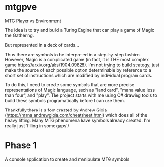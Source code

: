 # mtgpve
MTG Player vs Environment

The idea is to try and build a Turing Engine that can play a game of Magic the Gathering.

But represented in a deck of cards...

Thus there are symbols to be interpreted in a step-by-step fashion.  However, Magic is a complicated game (in fact, it is THE most complex game https://arxiv.org/abs/1904.09828).  I'm not trying to build strategy, just make the source of each possible option determinable by reference to a short set of instructions which are modified by individual program cards.

To do this, I need to create some symbols that are more precise representations of Magic language, such as "land card", "mana value less than four", and "play".  The project starts with me using C# drawing tools to build these symbols programatically before I can use them.

Thankfully there is a font created by Andrew Gioia (https://mana.andrewgioia.com/cheatsheet.html) which does all of the heavy lifting.  Many MTG phenomena have symbols already created.  I'm really just 'filling in some gaps'/

# Phase 1
A console application to create and manipulate MTG symbols



